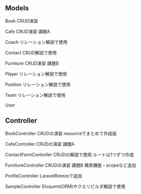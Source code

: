 ## Models
Book CRUD演習

Cafe CRUD演習 課題A

Coach リレーション解説で使用

Contact  CRUD解説で使用

Furniture CRUD演習 課題B

Player リレーション解説で使用

Position リレーション解説で使用

Team リレーション解説で使用

User

## Controller
BookController
  CRUDの演習 resourceでまとめて作成版

CafeController
  CRUDの演習 課題A

ContactFormController
  CRUDの解説で使用 ルートは1つずつ作成

FurnitureController
  CRUDの演習 課題B
  検索機能・scopeなど追加

ProfileController
  LaravelBreezeで追加

SampleController
  Eloquent(ORM)やクエリビルダ解説で使用
